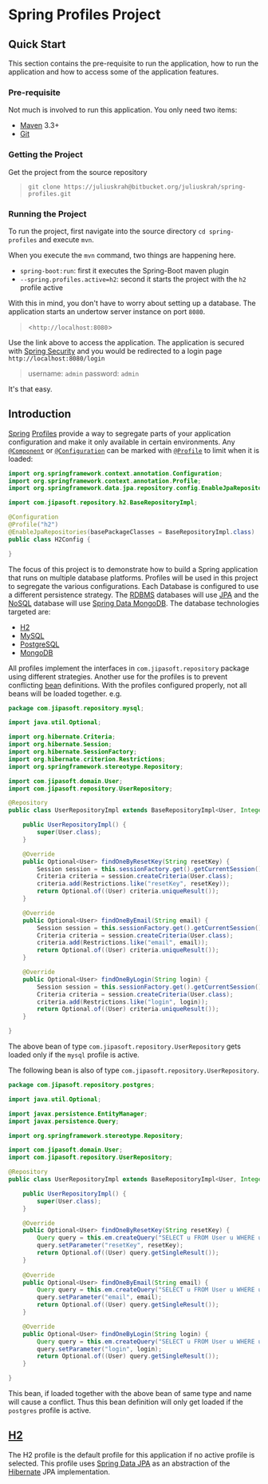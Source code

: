 # Spring Profiles Project

## Quick Start
This section contains the pre-requisite to run the application, how to run the application and how to access some of the application features.

### Pre-requisite
Not much is involved to run this application. You only need two items:
* [Maven][] 3.3+
* [Git][]

### Getting the Project
Get the project from the source repository
>`git clone https://juliuskrah@bitbucket.org/juliuskrah/spring-profiles.git`

### Running the Project
To run the project, first navigate into the source directory `cd spring-profiles` and execute `mvn`.

When you execute the `mvn` command, two things are happening here.
* `spring-boot:run`: first it executes the Spring-Boot maven plugin
* `--spring.profiles.active=h2`: second it starts the project with the `h2` profile active

With this in mind, you don't have to worry about setting up a database. The application starts an undertow server instance on port `8080`.
> <`http://localhost:8080`>

Use the link above to access the application. The application is secured with [Spring Security][security] and you would be redirected to a login page `http://localhost:8080/login`
> username: `admin`
  password: `admin`
  
It's that easy.

## Introduction
[Spring][] [Profiles][] provide a way to segregate parts of your application configuration and make it only available in certain environments. Any [`@Component`][Component] or [`@Configuration`][Configuration] can be marked with [`@Profile`][Profile] to limit when it is loaded:

```java
import org.springframework.context.annotation.Configuration;
import org.springframework.context.annotation.Profile;
import org.springframework.data.jpa.repository.config.EnableJpaRepositories;

import com.jipasoft.repository.h2.BaseRepositoryImpl;

@Configuration
@Profile("h2")
@EnableJpaRepositories(basePackageClasses = BaseRepositoryImpl.class)
public class H2Config {

}
```

The focus of this project is to demonstrate how to build a Spring application that runs on multiple database platforms. Profiles will be used in this project to segregate the various configurations. Each Database is configured to use a different persistence strategy. The [RDBMS][] databases will use [JPA][] and the [NoSQL][] database will use [Spring Data MongoDB][]. The database technologies targeted are:

* [H2][]
* [MySQL][]
* [PostgreSQL][]
* [MongoDB][]

All profiles implement the interfaces in `com.jipasoft.repository` package using different strategies. Another use for the profiles is to prevent conflicting [bean][] definitions. With the profiles configured properly, not all beans will be loaded together. e.g.

```java
package com.jipasoft.repository.mysql;

import java.util.Optional;

import org.hibernate.Criteria;
import org.hibernate.Session;
import org.hibernate.SessionFactory;
import org.hibernate.criterion.Restrictions;
import org.springframework.stereotype.Repository;

import com.jipasoft.domain.User;
import com.jipasoft.repository.UserRepository;

@Repository
public class UserRepositoryImpl extends BaseRepositoryImpl<User, Integer> implements UserRepository {

	public UserRepositoryImpl() {
		super(User.class);
	}

	@Override
	public Optional<User> findOneByResetKey(String resetKey) {
		Session session = this.sessionFactory.get().getCurrentSession();
		Criteria criteria = session.createCriteria(User.class);
		criteria.add(Restrictions.like("resetKey", resetKey));
		return Optional.of((User) criteria.uniqueResult());
	}

	@Override
	public Optional<User> findOneByEmail(String email) {
		Session session = this.sessionFactory.get().getCurrentSession();
		Criteria criteria = session.createCriteria(User.class);
		criteria.add(Restrictions.like("email", email));
		return Optional.of((User) criteria.uniqueResult());
	}

	@Override
	public Optional<User> findOneByLogin(String login) {
		Session session = this.sessionFactory.get().getCurrentSession();
		Criteria criteria = session.createCriteria(User.class);
		criteria.add(Restrictions.like("login", login));
		return Optional.of((User) criteria.uniqueResult());
	}

}

```

The above bean of type `com.jipasoft.repository.UserRepository` gets loaded only if the `mysql` profile is active.

The following bean is also of type `com.jipasoft.repository.UserRepository`. 

```java
package com.jipasoft.repository.postgres;

import java.util.Optional;

import javax.persistence.EntityManager;
import javax.persistence.Query;

import org.springframework.stereotype.Repository;

import com.jipasoft.domain.User;
import com.jipasoft.repository.UserRepository;

@Repository
public class UserRepositoryImpl extends BaseRepositoryImpl<User, Integer> implements UserRepository {

	public UserRepositoryImpl() {
		super(User.class);
	}

	@Override
	public Optional<User> findOneByResetKey(String resetKey) {
		Query query = this.em.createQuery("SELECT u FROM User u WHERE u.resetKey LIKE :resetKey");
		query.setParameter("resetKey", resetKey);
		return Optional.of((User) query.getSingleResult());
	}
	
	@Override
	public Optional<User> findOneByEmail(String email) {
		Query query = this.em.createQuery("SELECT u FROM User u WHERE u.email LIKE :email");
		query.setParameter("email", email);
		return Optional.of((User) query.getSingleResult());
	}

	@Override
	public Optional<User> findOneByLogin(String login) {
		Query query = this.em.createQuery("SELECT u FROM User u WHERE u.login LIKE :login");
		query.setParameter("login", login);
		return Optional.of((User) query.getSingleResult());
	}

}

```

This bean, if loaded together with the above bean of same type and name will cause a conflict. Thus this bean definition will only get loaded if the `postgres` profile is active.

## [H2][]
The H2 profile is the default profile for this application if no active profile is selected. This profile uses [Spring Data JPA][] as an abstraction of the [Hibernate][] JPA implementation.


[comment]: # (The implicit link name shortcut allows you to omit the name of the link, in which case the link text itself is used as the name)
[comment]: # (Reference links are not case sensitive)

[Maven]: http://maven.apache.org/
[Git]: https://git-scm.com/
[security]: http://docs.spring.io/spring-security/site/docs/4.1.1.RELEASE/reference/htmlsingle/
[bean]: http://www.tutorialspoint.com/spring/spring_bean_definition.htm "Spring Beans"
[Spring Data MongoDB]: http://docs.spring.io/spring-data/data-mongo/docs/1.9.2.RELEASE/reference/html/ "Spring Data MongoDB"
[Spring Data JPA]: http://docs.spring.io/spring-data/jpa/docs/1.10.2.RELEASE/reference/html/ "Spring Data JPA"
[Hibernate]: http://hibernate.org/orm/documentation/getting-started/ "Hibernate ORM"
[RDBMS]: http://www.tutorialspoint.com/sql/sql-rdbms-concepts.htm "Relational Database Management System"
[NoSQL]: http://nosql-database.org/ "Not Only SQL"
[JPA]: http://docs.oracle.com/javaee/7/tutorial/persistence-intro.htm "Java Persistence API"
[H2]: http://www.h2database.com/html/quickstart.html "H2 database"
[MySQL]: http://dev.mysql.com/doc/ "MySQL database"
[PostgreSQL]: https://www.postgresql.org/docs/ "PostgreSQL database"
[MongoDb]: https://docs.mongodb.com/?_ga=1.1231921.1865610331.1455481105
[Spring]: http://docs.spring.io/spring/docs/current/spring-framework-reference/htmlsingle/ "Spring Framework"
[Profiles]: http://docs.spring.io/spring-boot/docs/current/reference/html/boot-features-profiles.html
[Configuration]: http://docs.spring.io/spring/docs/current/javadoc-api/org/springframework/context/annotation/Configuration.html
[Profile]: http://docs.spring.io/spring/docs/current/javadoc-api/org/springframework/context/annotation/Profile.html
[Component]: http://docs.spring.io/spring/docs/current/javadoc-api/org/springframework/stereotype/Component.html